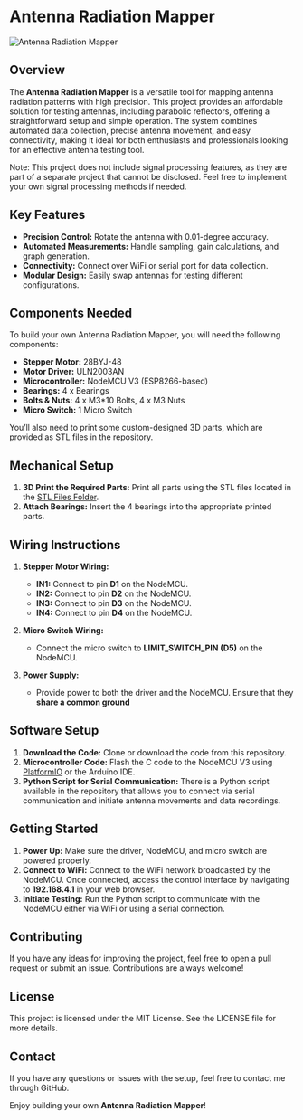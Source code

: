 # Antenna Radiation Mapper

![Antenna Radiation Mapper](images/1.png)


## Overview

The **Antenna Radiation Mapper** is a versatile tool for mapping antenna radiation patterns with high precision. This project provides an affordable solution for testing antennas, including parabolic reflectors, offering a straightforward setup and simple operation. The system combines automated data collection, precise antenna movement, and easy connectivity, making it ideal for both enthusiasts and professionals looking for an effective antenna testing tool.

Note: This project does not include signal processing features, as they are part of a separate project that cannot be disclosed. Feel free to implement your own signal processing methods if needed.

## Key Features

- **Precision Control:** Rotate the antenna with 0.01-degree accuracy.
- **Automated Measurements:** Handle sampling, gain calculations, and graph generation.
- **Connectivity:** Connect over WiFi or serial port for data collection.
- **Modular Design:** Easily swap antennas for testing different configurations.

## Components Needed

To build your own Antenna Radiation Mapper, you will need the following components:

- **Stepper Motor:**  28BYJ-48
- **Motor Driver:** ULN2003AN
- **Microcontroller:** NodeMCU V3 (ESP8266-based)
- **Bearings:** 4 x Bearings
- **Bolts & Nuts:** 4 x M3*10 Bolts, 4 x M3 Nuts
- **Micro Switch:** 1 Micro Switch

You’ll also need to print some custom-designed 3D parts, which are provided as STL files in the repository.

## Mechanical Setup

1. **3D Print the Required Parts:** Print all parts using the STL files located in the [STL Files Folder](STL_Files).
2. **Attach Bearings:** Insert the 4 bearings into the appropriate printed parts.

## Wiring Instructions

1. **Stepper Motor Wiring:**

   - **IN1:** Connect to pin **D1** on the NodeMCU.
   - **IN2:** Connect to pin **D2** on the NodeMCU.
   - **IN3:** Connect to pin **D3** on the NodeMCU.
   - **IN4:** Connect to pin **D4** on the NodeMCU.

2. **Micro Switch Wiring:**

   - Connect the micro switch to **LIMIT\_SWITCH\_PIN (D5)** on the NodeMCU.

3. **Power Supply:**

   - Provide power to both the driver and the NodeMCU. Ensure that they **share a common ground** 

## Software Setup

1. **Download the Code:** Clone or download the code from this repository.
2. **Microcontroller Code:** Flash the C code to the NodeMCU V3 using [PlatformIO](https://platformio.org/) or the Arduino IDE.
3. **Python Script for Serial Communication:** There is a Python script available in the repository that allows you to connect via serial communication and initiate antenna movements and data recordings.

## Getting Started

1. **Power Up:** Make sure the driver, NodeMCU, and micro switch are powered properly.
2. **Connect to WiFi:** Connect to the WiFi network broadcasted by the NodeMCU. Once connected, access the control interface by navigating to **192.168.4.1** in your web browser.
3. **Initiate Testing:** Run the Python script to communicate with the NodeMCU either via WiFi or using a serial connection.





## Contributing

If you have any ideas for improving the project, feel free to open a pull request or submit an issue. Contributions are always welcome!

## License

This project is licensed under the MIT License. See the LICENSE file for more details.

## Contact

If you have any questions or issues with the setup, feel free to contact me through GitHub.

Enjoy building your own **Antenna Radiation Mapper**!

